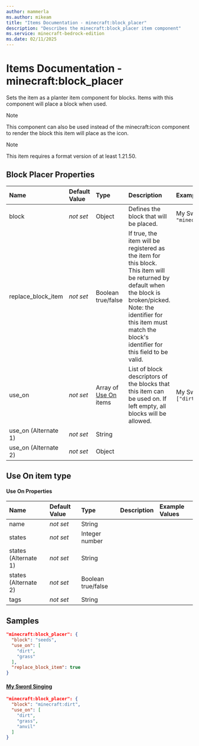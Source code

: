 ```yaml
---
author: mammerla
ms.author: mikeam
title: "Items Documentation - minecraft:block_placer"
description: "Describes the minecraft:block_placer item component"
ms.service: minecraft-bedrock-edition
ms.date: 02/11/2025 
---
```


# Items Documentation - minecraft:block_placer

Sets the item as a planter item component for blocks. Items with this component will place a block when used.

> [!Note]
> This component can also be used instead of the minecraft:icon component to render the block this item will place as the icon.

> [!Note]
> This item requires a format version of at least 1.21.50.


## Block Placer Properties

|Name       |Default Value |Type |Description |Example Values |
|:----------|:-------------|:----|:-----------|:------------- |
| block | *not set* | Object | Defines the block that will be placed. | My Sword Singing: `"minecraft:dirt"` | 
| replace_block_item | *not set* | Boolean true/false | If true, the item will be registered as the item for this block. This item will be returned by default when the block is broken/picked. Note: the identifier for this item must match the block's identifier for this field to be valid. |  | 
| use_on | *not set* | Array of [Use On](#use-on-item-type) items | List of block descriptors of the blocks that this item can be used on. If left empty, all blocks will be allowed. | My Sword Singing: `["dirt","grass","anvil"]` | 
| use_on (Alternate 1) | *not set* | String |  |  | 
| use_on (Alternate 2) | *not set* | Object |  |  | 

## Use On item type

#### Use On Properties

|Name       |Default Value |Type |Description |Example Values |
|:----------|:-------------|:----|:-----------|:------------- |
| name | *not set* | String |  |  | 
| states | *not set* | Integer number |  |  | 
| states (Alternate 1) | *not set* | String |  |  | 
| states (Alternate 2) | *not set* | Boolean true/false |  |  | 
| tags | *not set* | String |  |  | 

## Samples


```json
"minecraft:block_placer": {
  "block": "seeds",
  "use_on": [
    "dirt",
    "grass"
  ],
  "replace_block_item": true
}
```

#### [My Sword Singing](https://github.com/microsoft/minecraft-samples/tree/main/custom_items/behavior_packs/custom_item/items/my_sword_singing.json)


```json
"minecraft:block_placer": {
  "block": "minecraft:dirt",
  "use_on": [
    "dirt",
    "grass",
    "anvil"
  ]
}
```
